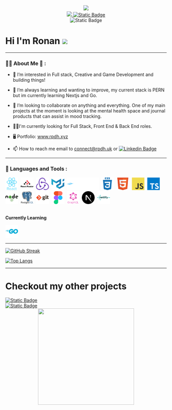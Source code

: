<div id="header" align="center">
  <img src="https://media.giphy.com/media/r3oOLlq6oKUw2TCMKD/giphy.gif" width="100"/>
</div>

<div id="socialBadges" align="center">
  <a href="https://www.linkedin.com/in/ronan-haughey/">
    <img src="https://img.shields.io/badge/LinkedIn-blue?logo=linkedin&logoColor=white&style=for-the-badge"/>
  </a>
  <a href="https://read.cv/ronanpd">
   <img alt="Static Badge" src="https://img.shields.io/badge/CV-8A2BE2?style=for-the-badge&logo=readdotcv&logoColor=white"/>
  </a>
  <div id="hi">
    <img alt="Static Badge" src="https://img.shields.io/badge/Nice%20to%20meet%20you!-8A2BE2?style=for-the-badge"/>
  </div>
</div>

<h1>
  Hi I'm Ronan
  <img src="https://media.giphy.com/media/hvRJCLFzcasrR4ia7z/giphy.gif" width="30px"/>
</h1>

---

### :man_technologist: About Me 🤠 :

  
- 👀 I’m interested in Full stack, Creative and Game Development and building things!
  
- 🌱 I’m always learning and wanting to improve, my current stack is PERN but im currently learning Nextjs and Go.
  
- 🤝 I’m looking to collaborate on anything and everything. One of my main projects at the moment is looking at the mental health space and journal products that can assist in mood tracking.

- 🧑‍💼I'm currently looking for Full Stack, Front End & Back End roles.

-  🖥️ Portfolio: www.rpdh.xyz

- 📫 How to reach me email to connect@rpdh.uk or    [![Linkedin Badge](https://img.shields.io/badge/LinkedIn-blue?logo=linkedin&logoColor=white&style=for-the-badge)](https://www.linkedin.com/in/ronan-haughey/)



---

### 🧰 Languages and Tools :

<div>
  <img src="https://github.com/devicons/devicon/blob/master/icons/react/react-original-wordmark.svg" title="React" alt="Java" width="40" height="40"/>&nbsp;
  <img src="https://github.com/devicons/devicon/blob/master/icons/reactrouter/reactrouter-original-wordmark.svg" title="React Router" wisht="40" height="40"/>&nbsp;
  <img src="https://github.com/devicons/devicon/blob/master/icons/redux/redux-original.svg" title="Redux" alt="Redux" width="40" height="40"/>&nbsp;
  <img src="https://github.com/devicons/devicon/blob/master/icons/materialui/materialui-original.svg" title="Material UI" alt="Material UI" width="40" height="40"/>&nbsp;
  <img src="https://github.com/devicons/devicon/blob/master/icons/tailwindcss/tailwindcss-original-wordmark.svg" title="Tailwind" alt="Tailwind" width="100" height="40"/>&nbsp;
  <img src="https://github.com/devicons/devicon/blob/master/icons/css3/css3-plain-wordmark.svg"  title="CSS3" alt="CSS" width="40" height="40"/>&nbsp;
  <img src="https://github.com/devicons/devicon/blob/master/icons/html5/html5-original.svg" title="HTML5" alt="HTML" width="40" height="40"/>&nbsp;
  <img src="https://github.com/devicons/devicon/blob/master/icons/javascript/javascript-original.svg" title="JavaScript" alt="JavaScript" width="40" height="40"/>&nbsp;
  <img src="https://github.com/devicons/devicon/blob/master/icons/typescript/typescript-original.svg" title="Typescript" alt="Typescript" width="40" height="40" />&nbsp;
  <img src="https://github.com/devicons/devicon/blob/master/icons/nodejs/nodejs-original-wordmark.svg" title="NodeJS" alt="NodeJS" width="40" height="40"/>&nbsp;
   <img src="https://github.com/devicons/devicon/blob/master/icons/postgresql/postgresql-original-wordmark.svg" title="PostgreSQL" alt="PostgreSQL" width="40" height="40"/>&nbsp;
  <img src="https://github.com/devicons/devicon/blob/master/icons/git/git-original-wordmark.svg" title="Git" alt="git" width="40" height="40"/>&nbsp;
  <img src="https://github.com/devicons/devicon/blob/master/icons/figma/figma-original.svg" title="Figma" alt="Figma" width="40" height="40" />&nbsp;
  <img src="https://github.com/devicons/devicon/blob/master/icons/graphql/graphql-plain-wordmark.svg" title="GraphQL" alt="GraphQL" width="40" height="40"/>&nbsp;
  <img src="https://github.com/devicons/devicon/blob/master/icons/nextjs/nextjs-original.svg" title="NextJS" alt="NextJS" width="40" height="40"/>&nbsp;
  <img src="https://github.com/devicons/devicon/blob/master/icons/netlify/netlify-original-wordmark.svg" title="Netlify" alt="Netlify" width="40" height="40"/>&nbsp;    
</div><br/>


 **Currently Learning**<br/>
 
  <img src="https://github.com/devicons/devicon/blob/master/icons/go/go-original-wordmark.svg" title="Go" alt="GoLang" width="40" height="40"/>&nbsp; 
 


---

  [![GitHub Streak](https://streak-stats.demolab.com/?user=ronanpdh&theme=tokyonight)](https://git.io/streak-stats)

  [![Top Langs](https://github-readme-stats.vercel.app/api/top-langs/?username=ronanpdh&layout=compact&theme=vision-friendly-dark)](https://github.com/anuraghazra/github-readme-stats)

---
# Checkout my other projects
<div id="trailmix">
  <a href="https://trailmix.club">
    <img alt="Static Badge" src="https://img.shields.io/badge/Trail%20Mix-FE5D26?style=for-the-badge"/>
  </a>
  </div>
<div id="isla">
  <a href="https://isla.supply">
    <img alt="Static Badge" src="https://img.shields.io/badge/isla%20Supply-green?style=for-the-badge"/>
  </a>
  </div>


  
 <div align="center">
  <img src="https://media.giphy.com/media/v1.Y2lkPTc5MGI3NjExMHQxOW1nbmg0aGQ4NTV4ZXBiNjlzNGl4b25ianRnZHdoY2FvZjhqaiZlcD12MV9pbnRlcm5hbF9naWZfYnlfaWQmY3Q9Zw/QyPgvXCIQ1nbCRDIXS/giphy.gif" width="300" height="300"/>
</div>
<!---
devsnotdeus/devsnotdeus is a ✨ special ✨ repository because its `README.md` (this file) appears on your GitHub profile.
You can click the Preview link to take a look at your changes.
--->
